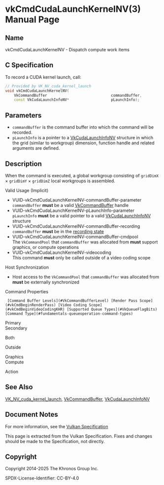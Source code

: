 # vkCmdCudaLaunchKernelNV(3) Manual Page

## Name

vkCmdCudaLaunchKernelNV - Dispatch compute work items



## [](#_c_specification)C Specification

To record a CUDA kernel launch, call:

```c++
// Provided by VK_NV_cuda_kernel_launch
void vkCmdCudaLaunchKernelNV(
    VkCommandBuffer                             commandBuffer,
    const VkCudaLaunchInfoNV*                   pLaunchInfo);
```

## [](#_parameters)Parameters

- `commandBuffer` is the command buffer into which the command will be recorded.
- `pLaunchInfo` is a pointer to a [VkCudaLaunchInfoNV](https://registry.khronos.org/vulkan/specs/latest/man/html/VkCudaLaunchInfoNV.html) structure in which the grid (similar to workgroup) dimension, function handle and related arguments are defined.

## [](#_description)Description

When the command is executed, a global workgroup consisting of `gridDimX` × `gridDimY` × `gridDimZ` local workgroups is assembled.

Valid Usage (Implicit)

- [](#VUID-vkCmdCudaLaunchKernelNV-commandBuffer-parameter)VUID-vkCmdCudaLaunchKernelNV-commandBuffer-parameter  
  `commandBuffer` **must** be a valid [VkCommandBuffer](https://registry.khronos.org/vulkan/specs/latest/man/html/VkCommandBuffer.html) handle
- [](#VUID-vkCmdCudaLaunchKernelNV-pLaunchInfo-parameter)VUID-vkCmdCudaLaunchKernelNV-pLaunchInfo-parameter  
  `pLaunchInfo` **must** be a valid pointer to a valid [VkCudaLaunchInfoNV](https://registry.khronos.org/vulkan/specs/latest/man/html/VkCudaLaunchInfoNV.html) structure
- [](#VUID-vkCmdCudaLaunchKernelNV-commandBuffer-recording)VUID-vkCmdCudaLaunchKernelNV-commandBuffer-recording  
  `commandBuffer` **must** be in the [recording state](#commandbuffers-lifecycle)
- [](#VUID-vkCmdCudaLaunchKernelNV-commandBuffer-cmdpool)VUID-vkCmdCudaLaunchKernelNV-commandBuffer-cmdpool  
  The `VkCommandPool` that `commandBuffer` was allocated from **must** support graphics, or compute operations
- [](#VUID-vkCmdCudaLaunchKernelNV-videocoding)VUID-vkCmdCudaLaunchKernelNV-videocoding  
  This command **must** only be called outside of a video coding scope

Host Synchronization

- Host access to the `VkCommandPool` that `commandBuffer` was allocated from **must** be externally synchronized

Command Properties

     [Command Buffer Levels](#VkCommandBufferLevel) [Render Pass Scope](#vkCmdBeginRenderPass) [Video Coding Scope](#vkCmdBeginVideoCodingKHR) [Supported Queue Types](#VkQueueFlagBits) [Command Type](#fundamentals-queueoperation-command-types)

Primary  
Secondary

Both

Outside

Graphics  
Compute

Action

## [](#_see_also)See Also

[VK\_NV\_cuda\_kernel\_launch](https://registry.khronos.org/vulkan/specs/latest/man/html/VK_NV_cuda_kernel_launch.html), [VkCommandBuffer](https://registry.khronos.org/vulkan/specs/latest/man/html/VkCommandBuffer.html), [VkCudaLaunchInfoNV](https://registry.khronos.org/vulkan/specs/latest/man/html/VkCudaLaunchInfoNV.html)

## [](#_document_notes)Document Notes

For more information, see the [Vulkan Specification](https://registry.khronos.org/vulkan/specs/latest/html/vkspec.html#vkCmdCudaLaunchKernelNV)

This page is extracted from the Vulkan Specification. Fixes and changes should be made to the Specification, not directly.

## [](#_copyright)Copyright

Copyright 2014-2025 The Khronos Group Inc.

SPDX-License-Identifier: CC-BY-4.0